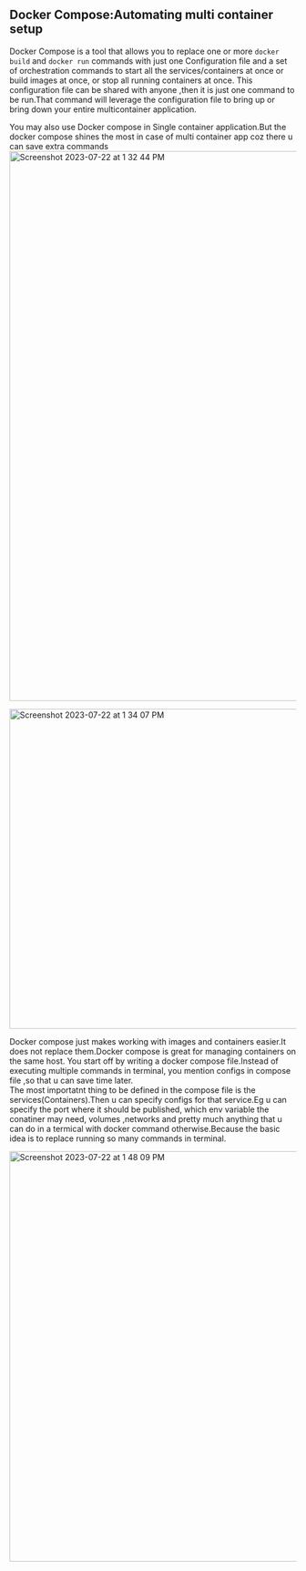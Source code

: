 ## Docker Compose:Automating multi container setup
Docker Compose is a tool that allows you to replace one or more ``docker build`` and ``docker run`` commands with just one Configuration file and a set of orchestration commands to start all the services/containers at once or build images at once, or stop all running containers at once.
This configuration file can be shared with anyone ,then it is just one command to be run.That command will leverage the configuration file to bring up or bring down your entire multicontainer application.  

You may also use Docker compose in Single container application.But the docker compose shines the most in case of multi container app coz there u can save extra commands
<img width="966" alt="Screenshot 2023-07-22 at 1 32 44 PM" src="https://github.com/Surbhi-Kohli/DockerAndk8s/assets/32058209/552d270a-6afe-4b33-b80b-4b020f319534">  

<img width="562" alt="Screenshot 2023-07-22 at 1 34 07 PM" src="https://github.com/Surbhi-Kohli/DockerAndk8s/assets/32058209/21396f87-b9d1-4735-87a9-a60c1bf4dc66"> 

Docker compose just makes working with images and containers easier.It does not replace them.Docker compose is great for managing containers on the same host.
You start off by writing a docker compose file.Instead of executing multiple commands in terminal, you mention configs in compose file ,so that u can save time later.  
The most importatnt thing to be defined in the compose file is the services(Containers).Then u can specify configs for that service.Eg u can specify the port where it should be published, which env variable the conatiner may need, volumes ,networks and pretty much anything that u can do in a termical with docker command otherwise.Because the basic idea is to replace running so many commands in terminal.   

<img width="721" alt="Screenshot 2023-07-22 at 1 48 09 PM" src="https://github.com/Surbhi-Kohli/DockerAndk8s/assets/32058209/6c5f97b7-3679-4256-9d10-0387422026bc">


